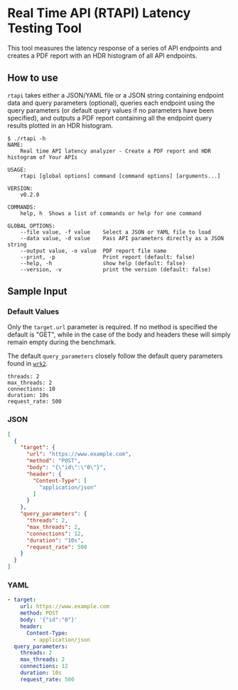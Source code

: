 # Real Time API (RTAPI) Latency Testing Tool

This tool measures the latency response of a series of API endpoints and creates a PDF report with an HDR histogram of all API endpoints.

## How to use

`rtapi` takes either a JSON/YAML file or a JSON string containing endpoint data and query parameters (optional), queries each endpoint using the query parameters (or default query values if no parameters have been specified), and outputs a PDF report containing all the endpoint query results plotted in an HDR histogram.

```
$ ./rtapi -h
NAME:
    Real time API latency analyzer - Create a PDF report and HDR histogram of Your APIs

USAGE:
    rtapi [global options] command [command options] [arguments...]

VERSION:
    v0.2.0

COMMANDS:
    help, h  Shows a list of commands or help for one command

GLOBAL OPTIONS:
    --file value, -f value    Select a JSON or YAML file to load
    --data value, -d value    Pass API parameters directly as a JSON string
    --output value, -o value  PDF report file name
    --print, -p               Print report (default: false)
    --help, -h                show help (default: false)
    --version, -v             print the version (default: false)
```

## Sample Input

### Default Values

Only the `target.url` parameter is required. If no method is specified the default is "GET", while in the case of the body and headers these will simply remain empty during the benchmark.

The default `query_parameters` closely follow the default query parameters found in [`wrk2`](https://github.com/giltene/wrk2).

```
threads: 2
max_threads: 2
connections: 10
duration: 10s
request_rate: 500
```

### JSON

```json
[
  {
    "target": {
      "url": "https://www.example.com",
      "method": "POST",
      "body": "{\"id\":\"0\"}",
      "header": {
        "Content-Type": [
          "application/json"
        ]
      }
    },
    "query_parameters": {
      "threads": 2,
      "max_threads": 2,
      "connections": 12,
      "duration": "10s",
      "request_rate": 500
    }
  }
]
```

### YAML

```yaml
- target:
    url: https://www.example.com
    method: POST
    body: '{"id":"0"}'
    header:
      Content-Type:
        - application/json
  query_parameters:
    threads: 2
    max_threads: 2
    connections: 12
    duration: 10s
    request_rate: 500
```
